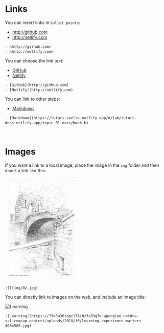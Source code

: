 # Links

You can insert links in `bullet points`:

- <http://github.com>
- <http://netlify.com>

~~~
- <http://github.com>
- <http://netlify.com>
~~~

You can choose the link text:

- [GitHub](http://github.com)
- [Netlify](http://netlify.com)

~~~
- [GitHub](http://github.com)
- [Netlify](http://netlify.com)
~~~

You can link to other steps:

- [Markdown](https://tutors-svelte.netlify.app/#/lab/tutors-docs.netlify.app/topic-01-docs/book-b)

~~~
- [Markdown](https://tutors-svelte.netlify.app/#/lab/tutors-docs.netlify.app/topic-01-docs/book-b)
~~~

<br />

# Images

If you want a link to a local image, place the image in the `img` folder and then insert a link like this:

![](img/02.jpg)

~~~
![](img/02.jpg)
~~~

You can directly link to images on the web, and include an image title:

![Learning](https://73v3u36iopz178i0z3a33g7d-wpengine.netdna-ssl.com/wp-content/uploads/2018/10/learning-experience-matters-498x500.jpg)


~~~
![Learning](https://73v3u36iopz178i0z3a33g7d-wpengine.netdna-ssl.com/wp-content/uploads/2018/10/learning-experience-matters-498x500.jpg)
~~~
<br />